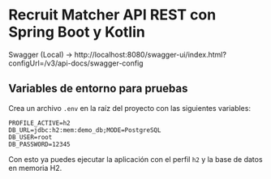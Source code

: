 # Recruit Matcher API REST con Spring Boot y Kotlin

Swagger (Local) -> http://localhost:8080/swagger-ui/index.html?configUrl=/v3/api-docs/swagger-config

## Variables de entorno para pruebas

Crea un archivo `.env` en la raíz del proyecto con las siguientes variables:

```env
PROFILE_ACTIVE=h2
DB_URL=jdbc:h2:mem:demo_db;MODE=PostgreSQL
DB_USER=root
DB_PASSWORD=12345
```
Con esto ya puedes ejecutar la aplicación con el 
perfil `h2` y la base de datos en memoria H2.
